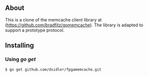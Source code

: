## About

This is a clone of the memcache client library at (https://github.com/bradfitz/gomemcache).
The library is adapted to support a prototype protocol.

## Installing

### Using *go get*

    $ go get github.com/dsidler/fpgamemcache.git

